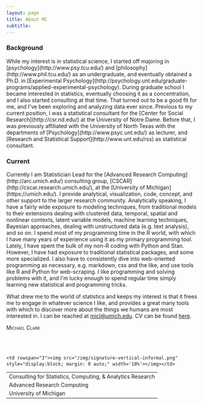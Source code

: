 ```yaml
---
layout: page
title: About MC
subtitle: 
---
```



<span itemscope itemtype="http://schema.org/Person">

### Background

<span itemprop="description">
While my interest is in statistical science, I started off majoring in [psychology](http://www.psy.tcu.edu/) and [philosophy](http://www.phil.tcu.edu/) as an undergraduate, and eventually obtained a Ph.D. in [Experimental Psychology](http://psychology.unt.edu/graduate-programs/applied-experimental-psychology). During graduate school I became interested in statistics, eventually choosing it as a concentration, and I also started consulting at that time. That turned out to be a good fit for me, and I've been exploring and analyzing data ever since.</span>

<span itemprop="description">
Previous to my current position, I was a statistical consultant for the [Center for Social Research](http://csr.nd.edu/) at the University of Notre Dame. Before that, I was previously affiliated with the <span itemprop="affiliation alumniOf">University of North Texas</span> with the departments of [Psychology](http://www.psyc.unt.edu/) as lecturer, and [Research and Statistical Support](http://www.unt.edu/rss) as statistical consultant.</span>


### Current

<span itemprop="description">
Currently I am <span itemprop="jobTitle">Statistician</span> Lead for the [<span itemprop="worksFor memberOf">Advanced Research Computing</span>](http://arc.umich.edu/) consulting group, [<span itemprop="worksFor memberOf">CSCAR</span>](http://cscar.research.umich.edu/), at the [<span itemprop="affiliation workLocation">University of Michigan</span>](https://umich.edu/). I provide analytical, visualization, code, concept, and other support to the larger research community. Analytically speaking, I have a fairly wide exposure to modeling techniques, from traditional models to their extensions dealing with clustered data, temporal, spatial and nonlinear contexts, latent variable models, machine learning techniques, Bayesian approaches, dealing with unstructured data (e.g. text analysis), and so on. I spend most of my programming time in the <span itemscope itemtype ="https://schema.org/ComputerLanguage">R</span> world, with which I have many years of experience using it as my primary programming tool. Lately, I have spent the bulk of my non-R coding with <span itemscope itemtype ="https://schema.org/ComputerLanguage">Python</span> and <span itemscope itemtype ="https://schema.org/ComputerLanguage">Stan</span>. However, I have had exposure to traditional statistical packages, and some more specialized. I also have to consistently dive into web-oriented programming as necessary, e.g. markdown, css and the like, and use tools like R and Python for web-scraping. I like programming and solving problems with it, and I'm lucky enough to spend regular time simply learning new statistical and programming tricks.</span>



What drew me to the world of statistics and keeps my interest is that it frees me to engage in whatever science I like, and provides a great many tools with which to discover more about the things we humans are most interested in. I can be reached at <micl@umich.edu>. CV can be found [here](../cv.html).


<span itemprop="name" style="font-variant: small-caps;">Michael Clark</span>




<br>
<br>


<table  class="sigtable">
  <tr>
    <td><span itemscope itemtype="http://schema.org/Organization" style="font-size:100%"><span itemprop="name">Consulting for Statistics, Computing, & Analytics Research</span></td>
    
    <td rowspan="3"><img src="/img/signature-vertical-informal.png" style="display:block; margin: 0 auto;" width='10%'></img></td>
  </tr>
  <tr>
    <td><span itemscope itemtype="http://schema.org/Organization" style="font-size:100%"><span itemprop="name">Advanced Research Computing</span></span></td>
  </tr>
  <tr>
    <td><span itemscope itemtype="http://schema.org/Organization" style="font-size:100%"><span itemprop="name">University of Michigan</span></span></td>
  </tr>
</table>